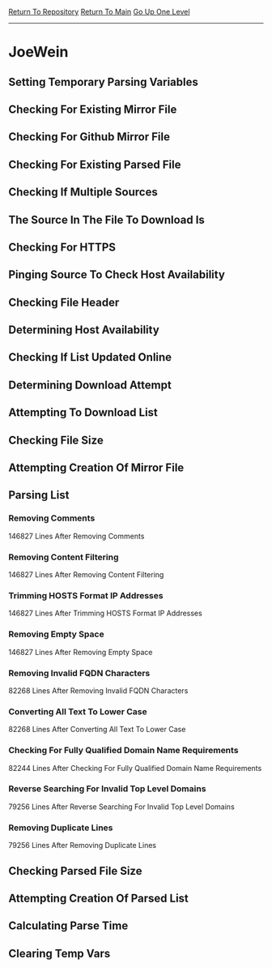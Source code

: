 [Return To Repository](https://github.com/deathbybandaid/piholeparser/)
[Return To Main](https://github.com/deathbybandaid/piholeparser/blob/master/RecentRunLogs/Mainlog.md)
[Go Up One Level](https://github.com/deathbybandaid/piholeparser/blob/master/RecentRunLogs/TopLevelScripts/30-Processing-External-Blacklists.md)
____________________________________
# JoeWein
## Setting Temporary Parsing Variables
## Checking For Existing Mirror File
## Checking For Github Mirror File
## Checking For Existing Parsed File
## Checking If Multiple Sources
## The Source In The File To Download Is
## Checking For HTTPS
## Pinging Source To Check Host Availability
## Checking File Header
## Determining Host Availability
## Checking If List Updated Online
## Determining Download Attempt
## Attempting To Download List
## Checking File Size
## Attempting Creation Of Mirror File
## Parsing List
### Removing Comments
146827 Lines After Removing Comments
### Removing Content Filtering
146827 Lines After Removing Content Filtering
### Trimming HOSTS Format IP Addresses
146827 Lines After Trimming HOSTS Format IP Addresses
### Removing Empty Space
146827 Lines After Removing Empty Space
### Removing Invalid FQDN Characters
82268 Lines After Removing Invalid FQDN Characters
### Converting All Text To Lower Case
82268 Lines After Converting All Text To Lower Case
### Checking For Fully Qualified Domain Name Requirements
82244 Lines After Checking For Fully Qualified Domain Name Requirements
### Reverse Searching For Invalid Top Level Domains
79256 Lines After Reverse Searching For Invalid Top Level Domains
### Removing Duplicate Lines
79256 Lines After Removing Duplicate Lines
## Checking Parsed File Size
## Attempting Creation Of Parsed List
## Calculating Parse Time
## Clearing Temp Vars
